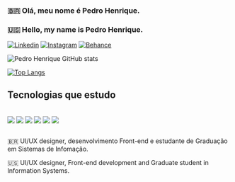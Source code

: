 ### 🇧🇷 Olá, meu nome é Pedro Henrique.
### 🇺🇸 Hello, my name is Pedro Henrique.

[![Linkedin](https://img.shields.io/badge/LinkedIn-0077B5?style=for-the-badge&logo=linkedin&logoColor=white)](https://www.linkedin.com/in/pedro-henrique-ribeiro-martins-2b87b0233/)
[![Instagram](https://img.shields.io/badge/Instagram-E4405F?style=for-the-badge&logo=instagram&logoColor=white)](https://www.instagram.com/pedro.r.martins/)
[![Behance](https://img.shields.io/badge/Behance-0054F7?style=for-the-badge&logo=behance&logoColor=white)](https://www.behance.net/377e9342)

![Pedro Henrique GitHub stats](https://github-readme-stats.vercel.app/api?username=pedrohrrm&show_icons=true&theme=dracula)

[![Top Langs](https://github-readme-stats.vercel.app/api/top-langs/?username=pedrohrrm&layout=compact&theme=dracula)](https://github.com/anuraghazra/github-readme-stats)

## Tecnologias que estudo

<div style="display: inline_block"><br/>
    <img align=center alt:HTML5 src="https://img.shields.io/badge/HTML5-E34F26?style=for-the-badge&logo=html5&logoColor=white">
    <img align=center alt:CSS3 src="https://img.shields.io/badge/CSS3-1572B6?style=for-the-badge&logo=css3&logoColor=white">
    <img align=center alt:C++ src="https://img.shields.io/badge/C%2B%2B-00599C?style=for-the-badge&logo=c%2B%2B&logoColor=white">
    <img align=center alt:Bootstrap src="https://img.shields.io/badge/Bootstrap-563D7C?style=for-the-badge&logo=bootstrap&logoColor=white">
    <img align=center alt:Python src="https://img.shields.io/badge/Python-3776AB?style=for-the-badge&logo=python&logoColor=white">
    <img align=center alt:Figma src="https://img.shields.io/badge/Figma-F24E1E?style=for-the-badge&logo=figma&logoColor=white">
</div><br/> 

🇧🇷 UI/UX designer, desenvolvimento Front-end e estudante de Graduação em Sistemas de Infomação.

🇺🇸 UI/UX designer, Front-end development and Graduate student in Information Systems.
